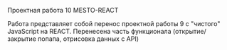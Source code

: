 Проектная работа 10 MESTO-REACT

Работа представляет собой перенос проектной работы 9 с "чистого" JavaScript на REACT. Перенесена часть функционала (открытие/закрытие попапа, отрисовка данных с API)

